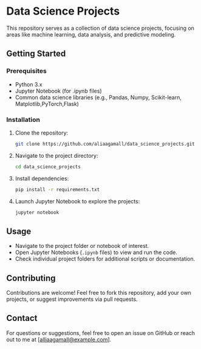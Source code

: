 # Data Science Projects

This repository serves as a collection of data science projects, focusing on areas like machine learning, data analysis, and predictive modeling.

## Getting Started

### Prerequisites
- Python 3.x
- Jupyter Notebook (for .ipynb files)
- Common data science libraries (e.g., Pandas, Numpy, Scikit-learn, Matplotlib,PyTorch,Flask)

### Installation
1. Clone the repository:
   ```bash
   git clone https://github.com/aliaagamall/data_science_projects.git
   ```
2. Navigate to the project directory:
   ```bash
   cd data_science_projects
   ```
3. Install dependencies:
   ```bash
   pip install -r requirements.txt
   ```

4. Launch Jupyter Notebook to explore the projects:
   ```bash
   jupyter notebook
   ```

## Usage
- Navigate to the project folder or notebook of interest.
- Open Jupyter Notebooks (`.ipynb` files) to view and run the code.
- Check individual project folders for additional scripts or documentation.

## Contributing
Contributions are welcome! Feel free to fork this repository, add your own projects, or suggest improvements via pull requests.

## Contact
For questions or suggestions, feel free to open an issue on GitHub or reach out to me at [alliaagamall@example.com].
